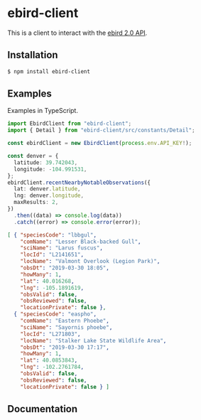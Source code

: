 # ebird-client

This is a client to interact with the [ebird 2.0 API](https://documenter.getpostman.com/view/664302/ebird-api-20/2HTbHW).

## Installation

```sh
$ npm install ebird-client
```

## Examples

Examples in TypeScript.

```ts
import EbirdClient from "ebird-client";
import { Detail } from "ebird-client/src/constants/Detail";

const ebirdClient = new EbirdClient(process.env.API_KEY!);

const denver = {
  latitude: 39.742043,
  longitude: -104.991531,
};
ebirdClient.recentNearbyNotableObservations({
  lat: denver.latitude,
  lng: denver.longitude,
  maxResults: 2,
})
  .then((data) => console.log(data))
  .catch((error) => console.error(error));
```

```json
[ { "speciesCode": "lbbgul",
    "comName": "Lesser Black-backed Gull",                    
    "sciName": "Larus fuscus",
    "locId": "L2141651",
    "locName": "Valmont Overlook (Legion Park)",              
    "obsDt": "2019-03-30 18:05",
    "howMany": 1,
    "lat": 40.016268,
    "lng": -105.1891619,
    "obsValid": false,
    "obsReviewed": false,
    "locationPrivate": false },
  { "speciesCode": "easpho",
    "comName": "Eastern Phoebe",
    "sciName": "Sayornis phoebe",                             
    "locId": "L271803",
    "locName": "Stalker Lake State Wildlife Area",            
    "obsDt": "2019-03-30 17:17",
    "howMany": 1,
    "lat": 40.0853843,
    "lng": -102.2761784,
    "obsValid": false,
    "obsReviewed": false,
    "locationPrivate": false } ]

```

## Documentation

